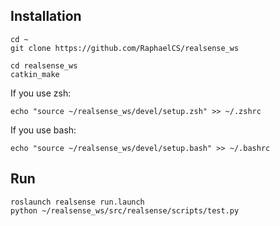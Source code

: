 ## Installation

```shell
cd ~
git clone https://github.com/RaphaelCS/realsense_ws

cd realsense_ws
catkin_make
```

If you use zsh:
```shell
echo "source ~/realsense_ws/devel/setup.zsh" >> ~/.zshrc
```

If you use bash:
```shell
echo "source ~/realsense_ws/devel/setup.bash" >> ~/.bashrc
```

## Run

```shell
roslaunch realsense run.launch
python ~/realsense_ws/src/realsense/scripts/test.py
```